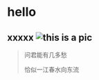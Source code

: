# hello
xxxxx
![this is a pic](https://gimg2.baidu.com/image_search/src=http%3A%2F%2Fimg1.doubanio.com%2Fview%2Fgroup_topic%2Fl%2Fpublic%2Fp252180807.jpg&refer=http%3A%2F%2Fimg1.doubanio.com&app=2002&size=f9999,10000&q=a80&n=0&g=0n&fmt=jpeg?sec=1644046203&t=3f37e37c79499350b0eb21fba4802dae)
---
>问君能有几多愁
>
>恰似一江春水向东流
  
  
